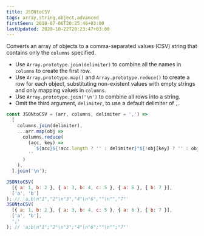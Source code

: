 ```yaml
---
title: JSONtoCSV
tags: array,string,object,advanced
firstSeen: 2018-07-06T20:25:46+03:00
lastUpdated: 2020-10-22T20:23:47+03:00
---
```


Converts an array of objects to a comma-separated values (CSV) string that contains only the `columns` specified.

- Use `Array.prototype.join(delimiter)` to combine all the names in `columns` to create the first row.
- Use `Array.prototype.map()` and `Array.prototype.reduce()` to create a row for each object, substituting non-existent values with empty strings and only mapping values in `columns`.
- Use `Array.prototype.join('\n')` to combine all rows into a string.
- Omit the third argument, `delimiter`, to use a default delimiter of `,`.

```js
const JSONtoCSV = (arr, columns, delimiter = ',') =>
  [
    columns.join(delimiter),
    ...arr.map(obj =>
      columns.reduce(
        (acc, key) =>
          `${acc}${!acc.length ? '' : delimiter}"${!obj[key] ? '' : obj[key]}"`,
        ''
      )
    ),
  ].join('\n');
```

```js
JSONtoCSV(
  [{ a: 1, b: 2 }, { a: 3, b: 4, c: 5 }, { a: 6 }, { b: 7 }],
  ['a', 'b']
); // 'a,b\n"1","2"\n"3","4"\n"6",""\n"","7"'
JSONtoCSV(
  [{ a: 1, b: 2 }, { a: 3, b: 4, c: 5 }, { a: 6 }, { b: 7 }],
  ['a', 'b'],
  ';'
); // 'a;b\n"1";"2"\n"3";"4"\n"6";""\n"";"7"'
```
